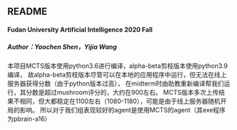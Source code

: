 ﻿## README

#### Fudan University Artificial Intelligence 2020 Fall
##### Author：Yaochen Shen，Yijia Wang

本项目MCTS版本使用python3.6进行编译，alpha-beta剪枝版本使用python3.9编译，
故alpha-beta剪枝版本尽管可以在本地的应用程序中运行，但无法在线上服务器获得分数（由于python版本过高），
在midterm时由助教重新编译帮我们运行，其分数是超过mushroom评分的，大约在900左右。
MCTS版本多次上传结果不相同，但大都稳定在1100左右（1080-1180），可能是由于线上服务器随机开局的影响。
所以对于我们组表现较好的agent是使用MCTS的agent（其exe程序为pbrain-a16）



